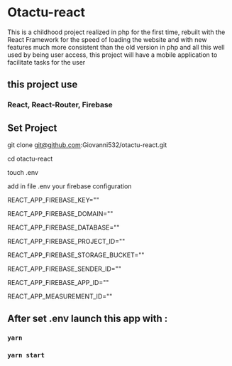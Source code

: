 # Otactu-react

This is a childhood project realized in php for the first time,
rebuilt with the React Framework for the speed of loading the website and with new features much more consistent than the old version in php and all this well used by being user access, this project will have a mobile application to facilitate tasks for the user

## this project use

### React, React-Router, Firebase

## Set Project

git clone git@github.com:Giovanni532/otactu-react.git

cd otactu-react

touch .env

add in file .env your firebase configuration

REACT_APP_FIREBASE_KEY=""

REACT_APP_FIREBASE_DOMAIN=""

REACT_APP_FIREBASE_DATABASE=""

REACT_APP_FIREBASE_PROJECT_ID=""

REACT_APP_FIREBASE_STORAGE_BUCKET=""

REACT_APP_FIREBASE_SENDER_ID=""

REACT_APP_FIREBASE_APP_ID=""

REACT_APP_MEASUREMENT_ID=""

## After set .env launch this app with :

### `yarn`

### `yarn start`
